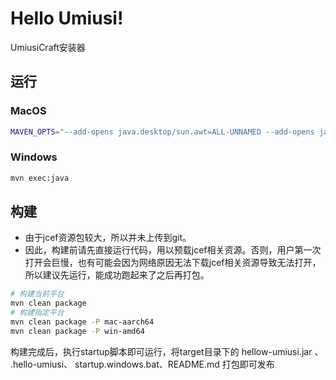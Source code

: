 # Hello Umiusi!
UmiusiCraft安装器

## 运行
### MacOS
```bash
MAVEN_OPTS="--add-opens java.desktop/sun.awt=ALL-UNNAMED --add-opens java.desktop/sun.lwawt=ALL-UNNAMED --add-opens java.desktop/sun.lwawt.macosx=ALL-UNNAMED" mvn exec:java
```
### Windows
```bash
mvn exec:java
```



## 构建
- 由于jcef资源包较大，所以并未上传到git。
- 因此，构建前请先直接运行代码，用以预载jcef相关资源。否则，用户第一次打开会巨慢，也有可能会因为网络原因无法下载jcef相关资源导致无法打开，所以建议先运行，能成功跑起来了之后再打包。
```bash
# 构建当前平台
mvn clean package
# 构建指定平台
mvn clean package -P mac-aarch64
mvn clean package -P win-amd64
```
构建完成后，执行startup脚本即可运行，将target目录下的 hellow-umiusi.jar 、 .hello-umiusi、 startup.windows.bat、README.md 打包即可发布